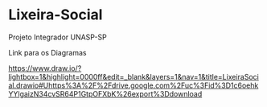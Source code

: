 # Lixeira-Social

Projeto Integrador UNASP-SP

Link para os Diagramas

https://www.draw.io/?lightbox=1&highlight=0000ff&edit=_blank&layers=1&nav=1&title=LixeiraSocial.drawio#Uhttps%3A%2F%2Fdrive.google.com%2Fuc%3Fid%3D1c6oehkYYlgaizN34cvSR64P1GtpOFXbK%26export%3Ddownload


